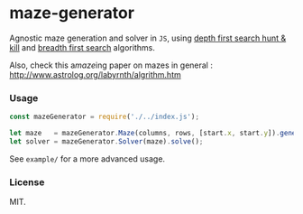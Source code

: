 maze-generator
===

Agnostic maze generation and solver in `JS`, using [depth first search hunt &amp; kill](http://weblog.jamisbuck.org/2011/1/24/maze-generation-hunt-and-kill-algorithm) and [breadth first search](https://en.wikipedia.org/wiki/Breadth-first_search) algorithms.

Also, check this a*maze*ing paper on mazes in general : http://www.astrolog.org/labyrnth/algrithm.htm

### Usage

```js
const mazeGenerator = require('./../index.js');

let maze   = mazeGenerator.Maze(columns, rows, [start.x, start.y]).generate();
let solver = mazeGenerator.Solver(maze).solve();
```

See `example/` for a more advanced usage.

### License
MIT.
